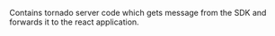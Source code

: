 Contains tornado server code which gets message from the SDK and forwards it to the react application.

